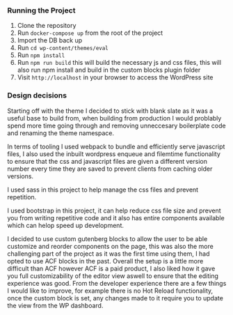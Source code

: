 ### Running the Project

1. Clone the repository
2. Run `docker-compose up` from the root of the project
3. Import the DB back up
4. Run `cd wp-content/themes/eval`
5. Run `npm install`
6. Run `npm run build` this will build the necessary js and css files, this will also run npm install and build in the custom blocks plugin folder
7. Visit `http://localhost` in your browser to access the WordPress site

### Design decisions

Starting off with the theme I decided to stick with blank slate as it was a useful base to build from, when building from production I would problably spend more time going through and removing unneccesary boilerplate code and renaming the theme namespace.

In terms of tooling I used webpack to bundle and efficiently serve javascript files, I also used the inbuilt wordpress enqueue and filemtime functionality to ensure that the css and javascript files are given a different version number every time they are saved to prevent clients from caching older versions.

I used sass in this project to help manage the css files and prevent repetition.

I used bootstrap in this project, it can help reduce css file size and prevent you from writing repetitive code and it also has entire components available which can helop speed up development.

I decided to use custom gutenberg blocks to allow the user to be able customize and reorder components on the page, this was also the more challenging part of the project as it was the first time using them, I had opted to use ACF blocks in the past.
Overall the setup is a little more difficult than ACF however ACF is a paid product, I also liked how it gave you full customizability of the editor view aswell to ensure that the editing experience was good.
From the developer experience there are a few things I would like to improve, for example there is no Hot Reload functionality, once the custom block is set, any changes made to it require you to update the view from the WP dashboard.
